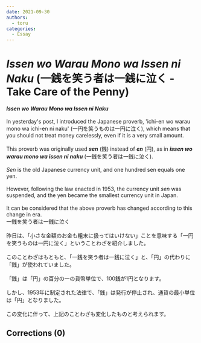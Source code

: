 ```yaml
---
date: 2021-09-30
authors:
  - toru
categories:
  - Essay
---
```


<h1 id="subject_show"><strong><em>Issen wo Warau Mono wa Issen ni Naku</strong></em> (一銭を笑う者は一銭に泣く - Take Care of the Penny)</h1>
<div class="date" hidden>Sep 30, 2021 18:19</div>
<div id="post"><div id="body_show_ori">
<strong><em>Issen wo Warau Mono wa Issen ni Naku</strong></em><br/><br/>In yesterday's post, I introduced the Japanese proverb, 'ichi-en wo warau mono wa ichi-en ni naku' (一円を笑うものは一円に泣く), which means that you should not treat money carelessly, even if it is a very small amount.<br/><br/>This proverb was originally used <strong><em>sen</em></strong> (銭) instead of <strong><em>en</em></strong> (円), as in <strong><em>issen wo warau mono wa issen ni naku</em></strong> (一銭を笑う者は一銭に泣く).<br/><br/><em>Sen</em> is the old Japanese currency unit, and one hundred sen equals one yen.<br/><br/>However, following the law enacted in 1953, the currency unit <em>sen</em> was suspended, and the yen became the smallest currency unit in Japan.<br/><br/>It can be considered that the above proverb has changed according to this change in era.
</div></div>

<!-- more -->

<div id="post_ja"><div id="body_show_mo">
一銭を笑う者は一銭に泣く<br/><br/>昨日は、「小さな金額のお金も粗末に扱ってはいけない」ことを意味する「一円を笑うものは一円に泣く」ということわざを紹介しました。<br/><br/>このことわざはもともと、「一銭を笑う者は一銭に泣く」と、「円」の代わりに「銭」が使われていました。<br/><br/>「銭」は「円」の百分の一の貨幣単位で、100銭が1円となります。<br/><br/>しかし、1953年に制定された法律で、「銭」は発行が停止され、通貨の最小単位は「円」となりました。<br/><br/>この変化に伴って、上記のことわざも変化したものと考えられます。
</div></div>

## Corrections (0)
